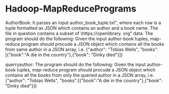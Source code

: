 # Hadoop-MapReducePrograms
AuthorBook:
It parses an input author_book_tuple.txt", where each row is a tuple
formatted as JSON which contains an author and a book name.
The file in question contains a subset of \https://openlibrary.
org" data.
The program should do
the following: Given the input author-book tuples, map-reduce
program should procude a JSON object which contains all the
books from same author in a JSON array, i.e.
{"author": "Tobias Wells", "books":[{"book":"A die in the country"},{"book": "Dinky died"}]}


querryauthor:
The program should do the following:
Given the input author-book tuples, map-reduce program should
procude a JSON object which contains all the books from only
the queried author in a JSON array, i.e.
{"author": "Tobias Wells", "books":[{"book":"A die in the country"},{"book": "Dinky died"}]}
